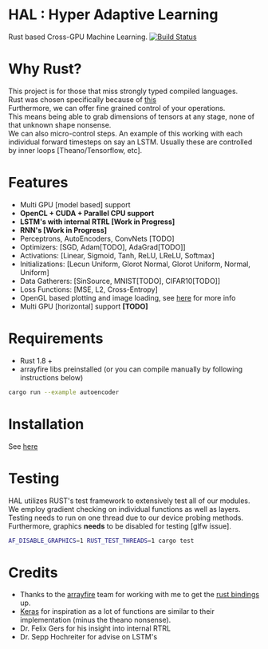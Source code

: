 # HAL : Hyper Adaptive Learning
Rust based Cross-GPU Machine Learning. [![Build Status](https://travis-ci.org/jramapuram/hal.svg?branch=feature%2Flstm)](https://travis-ci.org/jramapuram/hal)

# Why Rust?
This project is for those that miss strongly typed compiled languages.  
Rust was chosen specifically because of [this](http://www.oreilly.com/programming/free/files/why-rust.pdf)  
Furthermore, we can offer fine grained control of your operations.  
This means being able to grab dimensions of tensors at any stage, none of that unknown shape nonsense.  
We can also micro-control steps. An example of this working with each individual forward timesteps on say an LSTM. Usually these are controlled by inner loops [Theano/Tensorflow, etc].

# Features
  - Multi GPU [model based] support
  - **OpenCL + CUDA + Parallel CPU support**
  - **LSTM's with internal RTRL [Work in Progress]**
  - **RNN's [Work in Progress]**
  - Perceptrons, AutoEncoders, ConvNets [TODO]
  - Optimizers:      [SGD, Adam[TODO], AdaGrad[TODO]]
  - Activations:     [Linear, Sigmoid, Tanh, ReLU, LReLU, Softmax]
  - Initializations: [Lecun Uniform, Glorot Normal, Glorot Uniform, Normal, Uniform]
  - Data Gatherers:  [SinSource, MNIST[TODO], CIFAR10[TODO]]
  - Loss Functions:  [MSE, L2, Cross-Entropy]
  - OpenGL based plotting and image loading, see [here](https://www.accelereyes.com/arrayfire/c/page_gfx.htm) for more info
  - Multi GPU [horizontal] support **[TODO]**

# Requirements
  - Rust 1.8 +
  - arrayfire libs preinstalled (or you can compile manually by following instructions below)
```bash
cargo run --example autoencoder
```

# Installation
See [here](docs/installation.md)

# Testing
HAL utilizes RUST's test framework to extensively test all of our modules.  
We employ gradient checking on individual functions as well as layers.  
Testing needs to run on one thread due to our device probing methods.  
Furthermore, graphics **needs** to be disabled for testing [glfw issue].  
```bash
AF_DISABLE_GRAPHICS=1 RUST_TEST_THREADS=1 cargo test
```

# Credits
  - Thanks to the [arrayfire](http://arrayfire.com/) team for working with me to get the [rust bindings](https://github.com/arrayfire/arrayfire-rust) up.
  - [Keras](https://github.com/fchollet/keras) for inspiration as a lot of functions are similar to their implementation (minus the theano nonsense).
  - Dr. Felix Gers for his insight into internal RTRL
  - Dr. Sepp Hochreiter for advise on LSTM's
